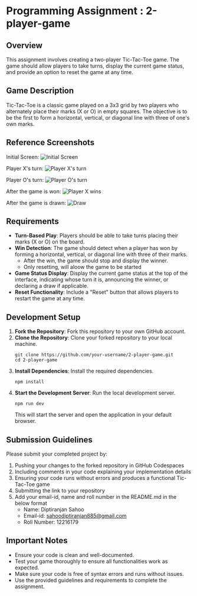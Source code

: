 # Programming Assignment : 2-player-game

## Overview

This assignment involves creating a two-player Tic-Tac-Toe game. The game should allow players to take turns, display the current game status, and provide an option to reset the game at any time.

## Game Description

Tic-Tac-Toe is a classic game played on a 3x3 grid by two players who alternately place their marks (X or O) in empty squares. The objective is to be the first to form a horizontal, vertical, or diagonal line with three of one's own marks.

## Reference Screenshots

Initial Screen:
![Initial Screen](/public/initial-screen.png)

Player X's turn:
![Player X's turn](/public/after-player-x-selected.png)

Player O's turn:
![Player O's turn](/public/player-o-selected.png)

After the game is won:
![Player X wins](/public/player-x-wins.png)

After the game is drawn:
![Draw](/public/draw.png)

## Requirements

- **Turn-Based Play**: Players should be able to take turns placing their marks (X or O) on the board.
- **Win Detection**: The game should detect when a player has won by forming a horizontal, vertical, or diagonal line with three of their marks.
  - After the win, the game should stop and display the winner.
  - Only resetting, will aloow the game to be started
- **Game Status Display**: Display the current game status at the top of the interface, indicating whose turn it is, announcing the winner, or declaring a draw if applicable.
- **Reset Functionality**: Include a "Reset" button that allows players to restart the game at any time.

## Development Setup

1. **Fork the Repository**: Fork this repository to your own GitHub account.
2. **Clone the Repository**: Clone your forked repository to your local machine.
   ```
   git clone https://github.com/your-username/2-player-game.git
   cd 2-player-game
   ```
3. **Install Dependencies**: Install the required dependencies.
   ```
   npm install
   ```
4. **Start the Development Server**: Run the local development server.
   ```
   npm run dev
   ```
   This will start the server and open the application in your default browser.

## Submission Guidelines

Please submit your completed project by:

1. Pushing your changes to the forked repository in GitHub Codespaces
2. Including comments in your code explaining your implementation details
3. Ensuring your code runs without errors and produces a functional Tic-Tac-Toe game
4. Submitting the link to your repository
5. Add your email-id, name and roll number in the README.md in the below format
   - Name: Diptiranjan Sahoo
   - Email-id: sahoodiptiranjan885@gmail.com
   - Roll Number: 12216179

## Important Notes

- Ensure your code is clean and well-documented.
- Test your game thoroughly to ensure all functionalities work as expected.
- Make sure your code is free of syntax errors and runs without issues.
- Use the provided guidelines and requirements to complete the assignment.
